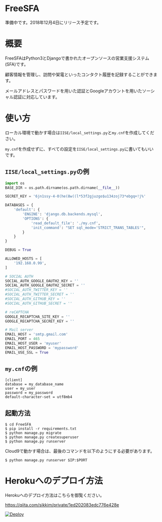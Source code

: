 # FreeSFA

準備中です。2018年12月4日にリリース予定です。

# 概要
FreeSFAはPython3とDjangoで書かれたオープンソースの営業支援システム(SFA)です。

顧客情報を管理し、訪問や架電といったコンタクト履歴を記録することができます。

メールアドレスとパスワードを用いた認証とGoogleアカウントを用いたソーシャル認証に対応しています。

# 使い方
ローカル環境で動かす場合は`IISE/local_settings.py`と`my.cnf`を作成してください。

`my.cnf`を作成せずに、すべての設定を`IISE/local_settings.py`に書いてもいいです。

## `IISE/local_settings.py`の例

```python
import os
BASE_DIR = os.path.dirname(os.path.dirname(__file__))

SECRET_KEY = '6jn1ssy-4-0(he(8w((l*53f2gjuzgo$u134zoj73*ebgq+!j%'

DATABASES = {
    'default': {
        'ENGINE': 'django.db.backends.mysql',
        'OPTIONS': {
            'read_default_file': './my.cnf',
            'init_command': "SET sql_mode='STRICT_TRANS_TABLES'",
        }
    }
}

DEBUG = True

ALLOWED_HOSTS = [
    '192.168.0.99',
]

# SOCIAL AUTH
SOCIAL_AUTH_GOOGLE_OAUTH2_KEY = ''
SOCIAL_AUTH_GOOGLE_OAUTH2_SECRET = ''
#SOCIAL_AUTH_TWITTER_KEY = ''
#SOCIAL_AUTH_TWITTER_SECRET = ''
#SOCIAL_AUTH_GITHUB_KEY = ''
#SOCIAL_AUTH_GITHUB_SECRET = ''

# reCAPTCHA
GOOGLE_RECAPTCHA_SITE_KEY = ''
GOOGLE_RECAPTCHA_SECRET_KEY = ''

# Mail server
EMAIL_HOST = 'smtp.gmail.com'
EMAIL_PORT = 465
EMAIL_HOST_USER = 'myuser'
EMAIL_HOST_PASSWORD = 'mypassword'
EMAIL_USE_SSL = True
```

## `my.cnf`の例

```
[client]
database = my_database_name
user = my_user
password = my_password
default-character-set = utf8mb4
```

## 起動方法

```
$ cd FreeSFA
$ pip install -r requirements.txt
$ python manage.py migrate
$ python manage.py createsuperuser
$ python manage.py runserver
```

Cloud9で動かす場合は、最後のコマンドを以下のようにする必要があります。

```
$ python manage.py runserver $IP:$PORT
```

# Herokuへのデプロイ方法

Herokuへのデプロイ方法はこちらを御覧ください。

https://qiita.com/sikkim/private/1ed202083edc776e428e

[![Deploy](https://www.herokucdn.com/deploy/button.png)](https://heroku.com/deploy)

